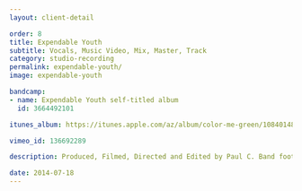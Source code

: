 ```yaml
---
layout: client-detail

order: 8
title: Expendable Youth
subtitle: Vocals, Music Video, Mix, Master, Track
category: studio-recording
permalink: expendable-youth/
image: expendable-youth

bandcamp:
- name: Expendable Youth self-titled album
  id: 3664492101

itunes_album: https://itunes.apple.com/az/album/color-me-green/1084014838

vimeo_id: 136692289

description: Produced, Filmed, Directed and Edited by Paul C. Band footage filmed by Keith Ketchum. Paul C. on lead vocals.

date: 2014-07-18
---
```

